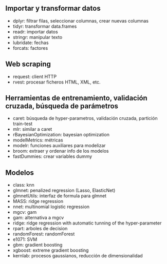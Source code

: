 Importar y transformar datos
----------------------------
 * dplyr: filtrar filas, seleccionar columnas, crear nuevas columnas
 * tidyr: transformar data.frames
 * readr: importar datos
 * stringr: manipular texto
 * lubridate: fechas
 * forcats: factores

 Web scraping
 ------------
  * request: client HTTP
  * rvest: procesar ficheros HTML, XML, etc.

Herramientas de entrenamiento, validación cruzada, búsqueda de parámetros
-------------------------------------------------------------------------
 * caret: búsqueda de hyper-parametros, validación cruzada, partición train-test
 * mlr: similar a caret
 * rBayesianOptimization: bayesian optimization
 * modelMetrics: métricas
 * modelr: funciones auxiliares para modelizar
 * broom: extraer y ordenar info de los modelos
 * fastDummies: crear variables dummy

Modelos
-------
 * class: knn
 * glmnet: penalized regression (Lasso, ElasticNet)
 * glmnetUtils: interfaz de formula para glmnet
 * MASS: ridge regression
 * nnet: multinomial logistic regression
 * mgcv: gam
 * gam: alternativa a mgcv
 * ridge: ridge regression with automatic tunning of the hyper-parameter
 * rpart: arboles de decision
 * randomForest: randomForest
 * e1071: SVM
 * gbm: gradient boosting
 * xgboost: extreme gradient boosting
 * kernlab: procesos gaussianos, reducción de dimensionalidad
